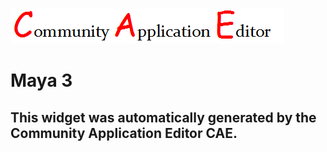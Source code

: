 ![CAE](https://github.com/patricia-cae/CAE-Deployment-Temp/blob/gh-pages/frontendComponent-150/img/logo.png)  

Maya 3
===================


This widget was automatically generated by the Community Application Editor CAE.  
---------------
